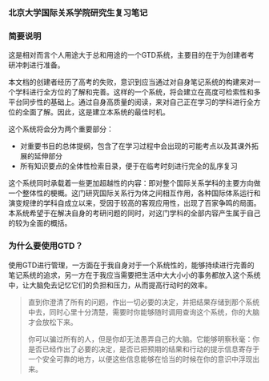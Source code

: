 ### 北京大学国际关系学院研究生复习笔记
### 简要说明
这是相对而言个人用途大于总和用途的一个GTD系统，主要目的在于为创建者考研冲刺进行准备。

本文档的创建者经历了高考的失败，意识到应当通过对自身笔记系统的构建来对一个学科进行全方位的了解和完善。这样的一个系统，将会建立在高度可检索性和多平台同步性的基础上。通过自身高质量的阅读，来对自己正在学习的学科进行全方位的全面了解。因此，这是建立本系统的最佳时机。

这个系统将会分为两个重要部分：

* 对重要书目的总体提纲，包含了在学习过程中会出现的可能考点以及其课外拓展的延伸部分
* 所有知识要点的全体性检索目录，便于在临考时刻进行完全的乱序复习

这个系统同时承载着一些更加超越性的内容：即对整个国际关系学科的主要方向做一个整体性的梗概。这门研究国际关系行为体之间相互作用，各种国际体系运行和演变规律的学科自成立以来，受因于较高的客观应用性，出现了百家争鸣的局面。本系统希望于在解决自身的考研问题的同时，对这门学科的全部内容产生属于自己的较为全面的概括。

### 为什么要使用GTD？
使用GTD进行管理，一方面在于我自身对于一个系统性的，能够持续进行完善的笔记系统的追求，另一方在于我应当需要把生活中大大小小的事务都放入这个系统中，让大脑免去记忆它们的负担和压力，从而提高行动时的效率。

>直到你澄清了所有的问题，作出一切必要的决定，并把结果存储到那个系统中去，同时心里十分清楚，需要时你能够随时调用查询这个系统，你的大脑才会放松下来。
>
>你可以骗过所有的人，但是你却无法愚弄自己的大脑。它能够明察秋毫：你是否已经作出了必要的决定，是否已把预期的结果和行动的提示信息寄存于一个安全可靠的地方，以便这些信息能够在恰当的时候在你的意识中浮现出来。
